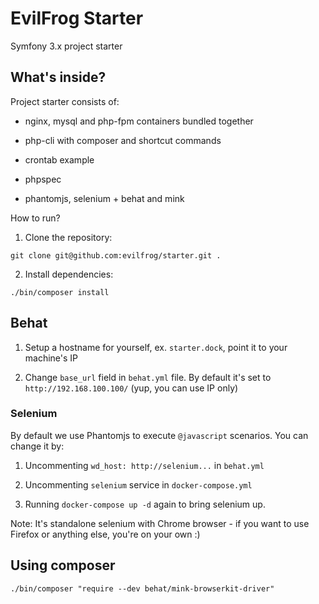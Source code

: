 EvilFrog Starter
========================

Symfony 3.x project starter

What's inside?
--------------

Project starter consists of:

  * nginx, mysql and php-fpm containers bundled together

  * php-cli with composer and shortcut commands

  * crontab example

  * phpspec

  * phantomjs, selenium + behat and mink

How to run?

1. Clone the repository:

```
git clone git@github.com:evilfrog/starter.git .
```

2. Install dependencies:

```
./bin/composer install
```

## Behat

1. Setup a hostname for yourself, ex. `starter.dock`, point it to your machine's IP

2. Change `base_url` field in `behat.yml` file. By default it's set to `http://192.168.100.100/` (yup, you can use IP only)

### Selenium

By default we use Phantomjs to execute `@javascript` scenarios.
You can change it by:

1. Uncommenting `wd_host: http://selenium...` in `behat.yml`

2. Uncommenting `selenium` service in `docker-compose.yml`

3. Running `docker-compose up -d` again to bring selenium up.

Note: It's standalone selenium with Chrome browser - if you want to use Firefox or anything else, you're on your own :)

## Using composer
```
./bin/composer "require --dev behat/mink-browserkit-driver"
```

